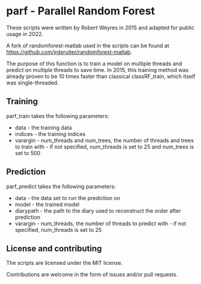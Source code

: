 # parf - Parallel Random Forest

These scripts were written by Robert Weyres in 2015 and adapted for public usage in 2022.

A fork of randomforest-matlab used in the scripts can be found at https://github.com/jrderuiter/randomforest-matlab.

The purpose of this function is to train a model on multiple threads and predict on multiple threads to save time.
In 2015, this training method was already proven to be 10 times faster than classical classRF_train, which itself was single-threaded.

## Training

parf_train takes the following parameters:

- data - the training data
- indices - the training indices
- varargin - num_threads and num_trees, the number of threads and trees to train with - if not specified, num_threads is set to 25 and num_trees is set to 500

## Prediction

parf_predict takes the following parameters:

- data - the data set to run the prediction on
- model - the trained model
- diarypath - the path to the diary used to reconstruct the order after prediction
- varargin - num_threads, the number of threads to predict with - if not specified, num_threads is set to 25

## License and contributing

The scripts are licensed under the MIT license.

Contributions are welcome in the form of issues and/or pull requests.

